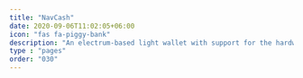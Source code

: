 ```yaml
---
title: "NavCash"
date: 2020-09-06T11:02:05+06:00
icon: "fas fa-piggy-bank"
description: "An electrum-based light wallet with support for the hardware wallet."
type : "pages"
order: "030"
---
```

